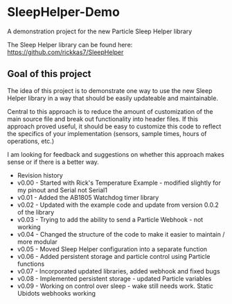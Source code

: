 # SleepHelper-Demo

A demonstration project for the new Particle Sleep Helper library

The Sleep Helper library can be found here: https://github.com/rickkas7/SleepHelper

## Goal of this project

The idea of this project is to demonstrate one way to use the new Sleep Helper library in a way that should be easily updateable and maintainable.

Central to this approach is to reduce the amount of customization of the main source file and break out functionality into header files.  If this approach proved useful, it should be easy to customize this code to reflect the specifics of your implementation (sensors, sample times, hours of operations, etc.)

I am looking for feedback and suggestions on whether this approach makes sense or if there is a better way.

* Revision history
* v0.00 - Started with Rick's Temperature Example - modified slightly for my pinout and Serial not Serial1
* v0.01 - Added the AB1805 Watchdog timer library
* v0.02 - Updated with the example code and update from version 0.0.2 of the library
* v0.03 - Trying to add the ability to send a Particle Webhook - not working
* v0.04 - Changed the structure of the code to make it easier to maintain / more modular
* v0.05 - Moved Sleep Helper configuration into a separate function
* v0.06 - Added persistent storage and particle control using Particle functions
* v0.07 - Incorporated updated libraries, added webhook and fixed bugs
* v0.08 - Implemented persistent storage - updated Particle variables
* v0.09 - Working on control over sleep - wake still needs work.  Static Ubidots webhooks working

